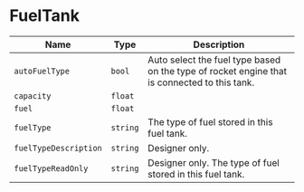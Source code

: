 # FuelTank


|Name|Type|Description|
|--|--|--|
|`autoFuelType`|`bool`|Auto select the fuel type based on the type of rocket engine that is connected to this tank.|
|`capacity`|`float`||
|`fuel`|`float`||
|`fuelType`|`string`|The type of fuel stored in this fuel tank.|
|`fuelTypeDescription`|`string`|Designer only. |
|`fuelTypeReadOnly`|`string`|Designer only. The type of fuel stored in this fuel tank.|


